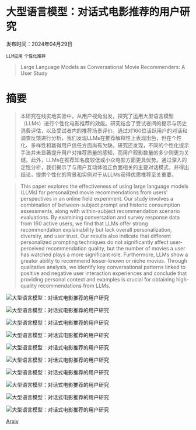 # 大型语言模型：对话式电影推荐的用户研究

发布时间：2024年04月29日

`LLM应用` `个性化推荐`

> Large Language Models as Conversational Movie Recommenders: A User Study

# 摘要

> 本研究在线实地实验中，从用户视角出发，探究了运用大型语言模型（LLMs）进行个性化电影推荐的效能。研究结合了受试者间的提示与历史消费评估，以及受试者内的推荐场景评价。通过对160位活跃用户的对话和调查反馈进行分析，我们发现LLMs在推荐解释性上表现出色，但在个性化、多样性和赢得用户信任方面尚有欠缺。研究还发现，不同的个性化提示手法并未显著提升用户对推荐质量的感知，而用户观影数量的多少则更为关键。此外，LLMs在推荐知名度较低或小众电影方面更具优势。通过深入的定性分析，我们揭示了与用户互动体验正负面相关的主要对话模式，并得出结论，提供个性化的背景和实例对于从LLMs获得优质推荐至关重要。

> This paper explores the effectiveness of using large language models (LLMs) for personalized movie recommendations from users' perspectives in an online field experiment. Our study involves a combination of between-subject prompt and historic consumption assessments, along with within-subject recommendation scenario evaluations. By examining conversation and survey response data from 160 active users, we find that LLMs offer strong recommendation explainability but lack overall personalization, diversity, and user trust. Our results also indicate that different personalized prompting techniques do not significantly affect user-perceived recommendation quality, but the number of movies a user has watched plays a more significant role. Furthermore, LLMs show a greater ability to recommend lesser-known or niche movies. Through qualitative analysis, we identify key conversational patterns linked to positive and negative user interaction experiences and conclude that providing personal context and examples is crucial for obtaining high-quality recommendations from LLMs.

![大型语言模型：对话式电影推荐的用户研究](../../..//opt/data/Projects/HuggingArxiv/paper_images/2404.19093/x1.png)

![大型语言模型：对话式电影推荐的用户研究](../../..//opt/data/Projects/HuggingArxiv/paper_images/2404.19093/x2.png)

![大型语言模型：对话式电影推荐的用户研究](../../..//opt/data/Projects/HuggingArxiv/paper_images/2404.19093/x3.png)

![大型语言模型：对话式电影推荐的用户研究](../../..//opt/data/Projects/HuggingArxiv/paper_images/2404.19093/x4.png)

![大型语言模型：对话式电影推荐的用户研究](../../..//opt/data/Projects/HuggingArxiv/paper_images/2404.19093/x5.png)

![大型语言模型：对话式电影推荐的用户研究](../../..//opt/data/Projects/HuggingArxiv/paper_images/2404.19093/x6.png)

![大型语言模型：对话式电影推荐的用户研究](../../..//opt/data/Projects/HuggingArxiv/paper_images/2404.19093/x7.png)

![大型语言模型：对话式电影推荐的用户研究](../../..//opt/data/Projects/HuggingArxiv/paper_images/2404.19093/x8.png)

![大型语言模型：对话式电影推荐的用户研究](../../..//opt/data/Projects/HuggingArxiv/paper_images/2404.19093/x9.png)

![大型语言模型：对话式电影推荐的用户研究](../../..//opt/data/Projects/HuggingArxiv/paper_images/2404.19093/x10.png)

[Arxiv](https://arxiv.org/abs/2404.19093)